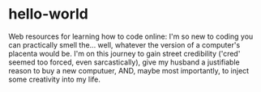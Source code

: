 # hello-world
Web resources for learning how to code online: 
I'm so new to coding you can practically smell the... well, whatever the version of a computer's placenta would be. I'm on this journey to gain street credibility ('cred' seemed too forced, even sarcastically), give my husband a justifiable reason to buy a new computuer, AND, maybe most importantly, to inject some creativity into my life. 
